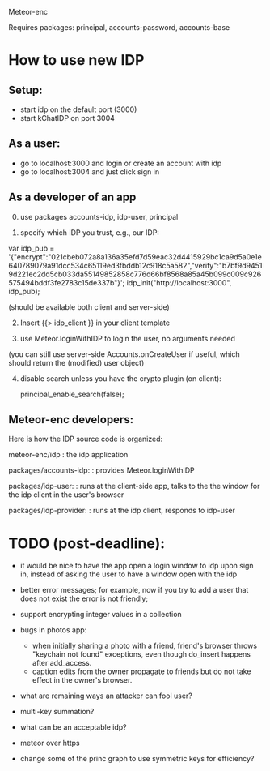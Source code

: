 Meteor-enc

Requires packages: principal, accounts-password, accounts-base


How to use new IDP
==================

Setup:
-------

- start idp on the default port (3000)
- start kChatIDP on port 3004

As a user:
---------

- go to localhost:3000 and login or create an account with idp
- go to localhost:3004 and just click sign in


As a developer of an app
------------------------

0. use packages accounts-idp, idp-user, principal
 
1. specify which IDP you trust, e.g., our IDP:

var idp_pub = '{"encrypt":"021cbeb072a8a136a35efd7d59eac32d4415929bc1ca9d5a0e1e640789079a91dcc534c65119ed3fbddb12c918c5a582","verify":"b7bf9d94519d221ec2dd5cb033da55149852858c776d66bf8568a85a45b099c009c926575494bddf3fe2783c15de337b"}';
idp_init("http://localhost:3000", idp_pub);

(should be available both client and server-side)

2. Insert {{> idp_client }} in your client template 

3. use Meteor.loginWithIDP to login the user, no arguments needed

(you can still use server-side Accounts.onCreateUser if useful, which should
return the (modified) user object)

4. disable search unless you have the crypto plugin (on client):

   principal_enable_search(false);


Meteor-enc developers:
----------------------

Here is how the IDP source code is organized:

meteor-enc/idp
: the idp application

packages/accounts-idp:
: provides Meteor.loginWithIDP

packages/idp-user:
: runs at the client-side app, talks to the the window for the idp client
  in the user's browser

packages/idp-provider:
: runs at the idp client, responds to idp-user



TODO (post-deadline):
======================
- it would be nice to have the app open a login window to idp upon sign
  in, instead of asking the user to have a window open with the idp

- better error messages; for example, now if you try to add a user that
  does not exist the error is not friendly;

- support encrypting integer values in a collection

- bugs in photos app:
  * when initially sharing a photo with a friend, friend's browser
    throws "keychain not found" exceptions, even though do_insert
    happens after add_access.
  * caption edits from the owner propagate to friends but do not
    take effect in the owner's browser.

- what are remaining ways an attacker can fool user?

- multi-key summation?

- what can be an acceptable idp?

- meteor over https

- change some of the princ graph to use symmetric keys for efficiency?

